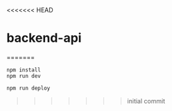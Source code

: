 <<<<<<< HEAD
# backend-api
=======
```
npm install
npm run dev
```

```
npm run deploy
```
>>>>>>> initial commit
